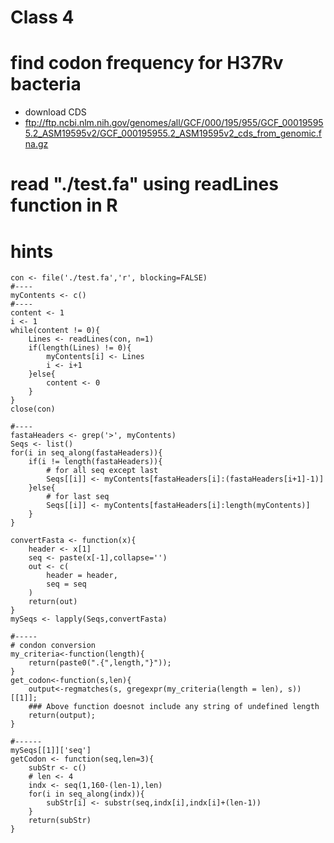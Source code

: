 # Class 4

# find codon frequency for H37Rv bacteria
 
- download CDS
- ftp://ftp.ncbi.nlm.nih.gov/genomes/all/GCF/000/195/955/GCF_000195955.2_ASM19595v2/GCF_000195955.2_ASM19595v2_cds_from_genomic.fna.gz

# read "./test.fa" using readLines function in R


# hints
```{r}
con <- file('./test.fa','r', blocking=FALSE)
#----
myContents <- c()
#----
content <- 1
i <- 1
while(content != 0){
	Lines <- readLines(con, n=1)
	if(length(Lines) != 0){
		myContents[i] <- Lines
		i <- i+1 
	}else{
		content <- 0
	}
}
close(con)

#----
fastaHeaders <- grep('>', myContents)
Seqs <- list()
for(i in seq_along(fastaHeaders)){
	if(i != length(fastaHeaders)){
		# for all seq except last
		Seqs[[i]] <- myContents[fastaHeaders[i]:(fastaHeaders[i+1]-1)]
	}else{
		# for last seq
		Seqs[[i]] <- myContents[fastaHeaders[i]:length(myContents)]
	}
}

convertFasta <- function(x){
	header <- x[1]
	seq <- paste(x[-1],collapse='')
	out <- c(
		header = header,
		seq = seq
	)
	return(out)
}
mySeqs <- lapply(Seqs,convertFasta)

#-----
# condon conversion
my_criteria<-function(length){
    return(paste0(".{",length,"}"));
}
get_codon<-function(s,len){
    output<-regmatches(s, gregexpr(my_criteria(length = len), s))[[1]];
    ### Above function doesnot include any string of undefined length
    return(output);
}

#------
mySeqs[[1]]['seq']
getCodon <- function(seq,len=3){
	subStr <- c()
	# len <- 4
	indx <- seq(1,160-(len-1),len)
	for(i in seq_along(indx)){
		subStr[i] <- substr(seq,indx[i],indx[i]+(len-1))
	}
	return(subStr)
}
```